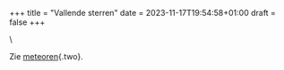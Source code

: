 +++
title = "Vallende sterren"
date = 2023-11-17T19:54:58+01:00
draft = false
+++

\

Zie [meteoren](meteoren.html){.two}.
